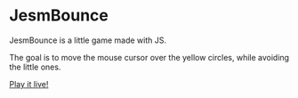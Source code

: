# JesmBounce

JesmBounce is a little game made with JS.

The goal is to move the mouse cursor over the yellow circles, while avoiding the little ones.

[Play it live!](http://jesm.github.io/JesmBounce/index.html)
